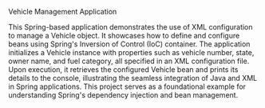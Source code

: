Vehicle Management Application

This Spring-based application demonstrates the use of XML configuration to manage a Vehicle object. It showcases how to define and configure beans using Spring's Inversion of Control (IoC) container. The application initializes a Vehicle instance with properties such as vehicle number, state, owner name, and fuel category, all specified in an XML configuration file. Upon execution, it retrieves the configured Vehicle bean and prints its details to the console, illustrating the seamless integration of Java and XML in Spring applications. This project serves as a foundational example for understanding Spring's dependency injection and bean management.
